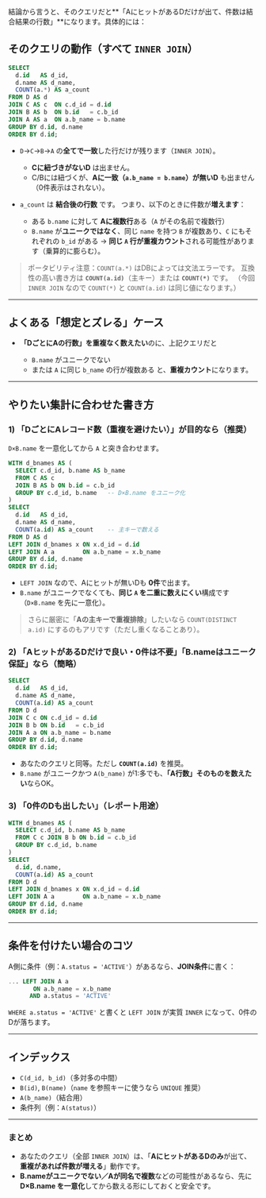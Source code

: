 結論から言うと、そのクエリだと**「AにヒットがあるDだけが出て、件数は結合結果の行数」**になります。具体的には：

## そのクエリの動作（すべて `INNER JOIN`）

```sql
SELECT
  d.id   AS d_id,
  d.name AS d_name,
  COUNT(a.*) AS a_count
FROM D AS d
JOIN C AS c  ON c.d_id = d.id
JOIN B AS b  ON b.id   = c.b_id
JOIN A AS a  ON a.b_name = b.name
GROUP BY d.id, d.name
ORDER BY d.id;
```

* `D`→`C`→`B`→`A` の**全てで一致**した行だけが残ります（`INNER JOIN`）。

  * **Cに紐づきがないD** は出ません。
  * C/Bには紐づくが、**Aに一致（`a.b_name = b.name`）が無いD** も出ません（0件表示はされない）。
* `a_count` は **結合後の行数** です。
  つまり、以下のときに件数が**増えます**：

  * ある `b.name` に対して **Aに複数行**ある（`A` がその名前で複数行）
  * `B.name` が**ユニークではなく**、同じ `name` を持つ `B` が複数あり、`C` にもそれぞれの `b_id` がある
    → **同じ `A` 行が重複カウント**される可能性があります（乗算的に膨らむ）。

> ポータビリティ注意：`COUNT(a.*)` はDBによっては文法エラーです。
> 互換性の高い書き方は **`COUNT(a.id)`**（主キー）または **`COUNT(*)`** です。
> （今回 `INNER JOIN` なので `COUNT(*)` と `COUNT(a.id)` は同じ値になります。）

---

## よくある「想定とズレる」ケース

* **「DごとにAの行数」を重複なく数えたい**のに、上記クエリだと

  * `B.name` がユニークでない
  * または `A` に同じ `b_name` の行が複数ある
    と、**重複カウント**になります。

---

## やりたい集計に合わせた書き方

### 1) 「DごとにAレコード数（重複を避けたい）」が目的なら（推奨）

`D×B.name` を一意化してから `A` と突き合わせます。

```sql
WITH d_bnames AS (
  SELECT c.d_id, b.name AS b_name
  FROM C AS c
  JOIN B AS b ON b.id = c.b_id
  GROUP BY c.d_id, b.name   -- D×B.name をユニーク化
)
SELECT
  d.id   AS d_id,
  d.name AS d_name,
  COUNT(a.id) AS a_count    -- 主キーで数える
FROM D AS d
LEFT JOIN d_bnames x ON x.d_id = d.id
LEFT JOIN A a        ON a.b_name = x.b_name
GROUP BY d.id, d.name
ORDER BY d.id;
```

* `LEFT JOIN` なので、Aにヒットが無いDも **0件**で出ます。
* `B.name` がユニークでなくても、**同じ `A` を二重に数えにくい**構成です（`D×B.name` を先に一意化）。

> さらに厳密に「**Aの主キーで重複排除**」したいなら `COUNT(DISTINCT a.id)` にするのもアリです（ただし重くなることあり）。

### 2) 「AヒットがあるDだけで良い・0件は不要」「B.nameはユニーク保証」なら（簡略）

```sql
SELECT
  d.id   AS d_id,
  d.name AS d_name,
  COUNT(a.id) AS a_count
FROM D d
JOIN C c ON c.d_id = d.id
JOIN B b ON b.id   = c.b_id
JOIN A a ON a.b_name = b.name
GROUP BY d.id, d.name
ORDER BY d.id;
```

* あなたのクエリと同等。ただし **`COUNT(a.id)`** を推奨。
* `B.name` がユニークかつ `A(b_name)` が1:多でも、**「A行数」そのものを数えたい**ならOK。

### 3) 「0件のDも出したい」（レポート用途）

```sql
WITH d_bnames AS (
  SELECT c.d_id, b.name AS b_name
  FROM C c JOIN B b ON b.id = c.b_id
  GROUP BY c.d_id, b.name
)
SELECT
  d.id, d.name,
  COUNT(a.id) AS a_count
FROM D d
LEFT JOIN d_bnames x ON x.d_id = d.id
LEFT JOIN A a        ON a.b_name = x.b_name
GROUP BY d.id, d.name
ORDER BY d.id;
```

---

## 条件を付けたい場合のコツ

A側に条件（例：`A.status = 'ACTIVE'`）があるなら、**JOIN条件**に書く：

```sql
... LEFT JOIN A a
       ON a.b_name = x.b_name
      AND a.status = 'ACTIVE'
```

`WHERE a.status = 'ACTIVE'` と書くと `LEFT JOIN` が実質 `INNER` になって、0件のDが落ちます。

---

## インデックス

* `C(d_id, b_id)`（多対多の中間）
* `B(id)`, `B(name)`（`name` を参照キーに使うなら `UNIQUE` 推奨）
* `A(b_name)`（結合用）
* 条件列（例：`A(status)`）

---

### まとめ

* あなたのクエリ（全部 `INNER JOIN`）は、「**AにヒットがあるDのみ**が出て、**重複があれば件数が増える**」動作です。
* **B.nameがユニークでない／Aが同名で複数**などの可能性があるなら、先に **D×B.name を一意化**してから数える形にしておくと安全です。
